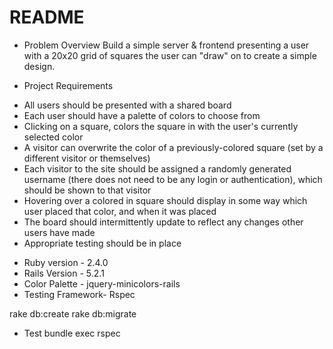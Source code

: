 # README

* Problem Overview
	Build a simple server &amp; frontend presenting a user with a 20x20 grid of squares the user can
&quot;draw&quot; on to create a simple design.

* Project Requirements
- All users should be presented with a shared board
- Each user should have a palette of colors to choose from
- Clicking on a square, colors the square in with the user&#39;s currently selected color
- A visitor can overwrite the color of a previously-colored square (set by a different visitor
or themselves)
- Each visitor to the site should be assigned a randomly generated username (there does
not need to be any login or authentication), which should be shown to that visitor
- Hovering over a colored in square should display in some way which user placed that
color, and when it was placed
- The board should intermittently update to reflect any changes other users have made
- Appropriate testing should be in place

* Ruby version - 2.4.0
* Rails Version - 5.2.1
* Color Palette - jquery-minicolors-rails
* Testing Framework- Rspec

rake db:create
rake db:migrate


* Test
	bundle exec rspec


